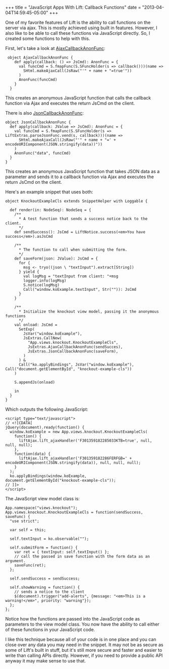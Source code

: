 +++
title = "JavaScript Apps With Lift: Callback Functions"
date = "2013-04-04T14:59:45-05:00"
+++

One of my favorite features of Lift is the ability to call functions on the server via ajax. This is mostly achieved using built in features. However, I also like to be able to call these functions via JavaScript directly. So, I created some functions to help with this.

First, let's take a look at [AjaxCallbackAnonFunc][JsExtras]:

     object AjaxCallbackAnonFunc {
        def apply(callback: () => JsCmd): AnonFunc = {
          val funcCmd = S.fmapFunc(S.SFuncHolder(s => callback()))(name =>
            SHtml.makeAjaxCall(JsRaw("'" + name + "=true'"))
          )
          AnonFunc(funcCmd)
        }
      }

This creates an anonymous JavaScript function that calls the callback function via Ajax and executes the return JsCmd on the client.

There is also [JsonCallbackAnonFunc][JsExtras]:

    object JsonCallbackAnonFunc {
      def apply(callback: JValue => JsCmd): AnonFunc = {
        val funcCmd = S.fmapFunc(S.SFuncHolder(s => LiftExtras.parseJsonFunc.vend(s, callback)))(name =>
          SHtml.makeAjaxCall(JsRaw("'" + name + "=' + encodeURIComponent(JSON.stringify(data))"))
        )
        AnonFunc("data", funcCmd)
      }
    }

This creates an anonymous JavaScript function that takes JSON data as a parameter and sends it to a callback function via Ajax and executes the return JsCmd on the client.

Here's an example snippet that uses both:

    object KnockoutExampleCls extends SnippetHelper with Loggable {

      def render(in: NodeSeq): NodeSeq = {
        /**
          * A test function that sends a success notice back to the client.
          */
        def sendSuccess(): JsCmd = LiftNotice.success(<em>You have success</em>).asJsCmd

        /**
          * The function to call when submitting the form.
          */
        def saveForm(json: JValue): JsCmd = {
          for {
            msg <- tryo((json \ "textInput").extract[String])
          } yield {
            val logMsg = "textInput from client: "+msg
            logger.info(logMsg)
            S.notice(logMsg)
            Call("window.koExample.textInput", Str("")): JsCmd
          }
        }

        /**
          * Initialize the knockout view model, passing it the anonymous functions
          */
        val onload: JsCmd =
          SetExp(
            JsVar("window.koExample"),
            JsExtras.CallNew(
              "App.views.knockout.KnockoutExampleCls",
              JsExtras.AjaxCallbackAnonFunc(sendSucces),
              JsExtras.JsonCallbackAnonFunc(saveForm),
            )
          ) &
          Call("ko.applyBindings", JsVar("window.koExample"), Call("document.getElementById", "knockout-example-cls"))
        )

        S.appendJs(onload)

        in
      }
    }

Which outputs the following JavaScript:

    <script type="text/javascript">
    // <![CDATA[
    jQuery(document).ready(function() {
      window.koExample = new App.views.knockout.KnockoutExampleCls(
        function() {
          liftAjax.lift_ajaxHandler('F301359182285033KTB=true', null, null, null);
        },
        function(data) {
          liftAjax.lift_ajaxHandler('F301359182286FERFGB=' + encodeURIComponent(JSON.stringify(data)), null, null, null);
        }
      );
      ko.applyBindings(window.koExample, document.getElementById("knockout-example-cls"));
    // ]]>
    </script>

The JavaScript view model class is:

    App.namespace("views.knockout");
    App.views.knockout.KnockoutExampleCls = function(sendSuccess, saveFunc) {
      "use strict";

      var self = this;

      self.textInput = ko.observable("");

      self.submitForm = function() {
        var ret = { textInput: self.textInput() };
        // call the passed in save function with the form data as an argument.
        saveFunc(ret);
      };

      self.sendSuccess = sendSuccess;

      self.showWarning = function() {
        // sends a notice to the client
        $(document).trigger("add-alerts", {message: "<em>This is a warning!</em>", priority: "warning"});
      };
    };

Notice how the functions are passed into the JavaScript code as parameters to the view model class. You now have the ability to call either of these functions in your JavaScript code.

I like this technique because all of your code is in one place and you can close over any data you may need in the snippet. It may not be as secure as some of Lift's built in stuff, but it's still more secure and faster and easier to write than calling APIs directly. However, if you need to provide a public API anyway it may make sense to use that.

[JsExtras]: https://github.com/eltimn/lift-extras/blob/master/library/src/main/scala/net/liftmodules/extras/JsExtras.scala "JsExtras"

<div data-lift="embed?what=/templates-hidden/parts/js-lift-series"></div>
